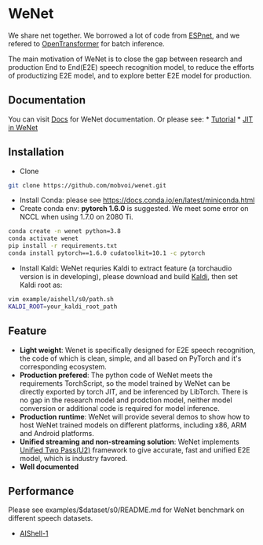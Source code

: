 # WeNet

We share net together.
We borrowed a lot of code from [ESPnet](https://github.com/espnet/espnet),
and we refered to [OpenTransformer](https://github.com/ZhengkunTian/OpenTransformer/blob/master/otrans/recognizer.py)
for batch inference.

The main motivation of WeNet is to close the gap between research and production End to End(E2E) speech recognition model,
to reduce the efforts of productizing E2E model, and to explore better E2E model for production.

## Documentation

You can visit [Docs](https://mobvoi.github.io/wenet/) for WeNet documentation. Or please see:
    * [Tutorial](docs/tutorial.md)
    * [JIT in WeNet](docs/jit_in_wenet.md)


## Installation

- Clone
``` sh
git clone https://github.com/mobvoi/wenet.git
```

- Install Conda: please see https://docs.conda.io/en/latest/miniconda.html
- Create conda env: **pytorch 1.6.0** is suggested. We meet some error on NCCL when using 1.7.0 on 2080 Ti.

``` sh
conda create -n wenet python=3.8
conda activate wenet
pip install -r requirements.txt
conda install pytorch==1.6.0 cudatoolkit=10.1 -c pytorch
```

- Install Kaldi: WeNet requries Kaldi to extract feature (a torchaudio version is in developing),
  please download and build [Kaldi](https://github.com/kaldi-asr/kaldi), then set Kaldi root as:

``` sh
vim example/aishell/s0/path.sh
KALDI_ROOT=your_kaldi_root_path
```

## Feature

* **Light weight**: Wenet is specifically designed for E2E speech recognition,
  the code of which is clean, simple, and all based on PyTorch and it's corresponding ecosystem.
* **Production prefered**: The python code of WeNet meets the requirements TorchScript,
  so the model trained by WeNet can be directly exported by torch JIT, and be inferenced by LibTorch.
  There is no gap in the research model and prodction model,
  neither model conversion or additional code is required for model inference.
* **Production runtime**: WeNet will provide several demos to show how to host WeNet trained models
  on different platforms, including x86, ARM and Android platforms.
* **Unified streaming and non-streaming solution**: WeNet implements [Unified Two Pass(U2)](https://arxiv.org/pdf/2012.05481.pdf)
  framework to give accurate, fast and unified E2E model, which is industry favored.
* **Well documented**

## Performance

Please see examples/$dataset/s0/README.md for WeNet benchmark on different speech datasets.
* [AIShell-1](examples/aishell/s0/README.md)

